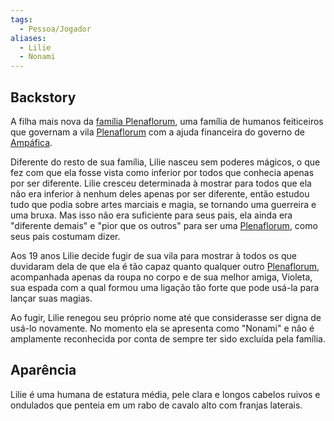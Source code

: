 ```yaml
---
tags:
  - Pessoa/Jogador
aliases:
  - Lilie
  - Nonami
---
```

## Backstory
A filha mais nova da [família Plenaflorum](../../../Lugares/Plano%20Material/Nyrule/Amp%C3%A1fica/Plenaflorum/Fam%C3%ADlia%20Plenaflorum.md), uma família de humanos feiticeiros que governam a vila [Plenaflorum](../../../Lugares/Plano%20Material/Nyrule/Amp%C3%A1fica/Plenaflorum/index.md) com a ajuda financeira do governo de [Ampáfica](../../../Lugares/Plano%20Material/Nyrule/Amp%C3%A1fica/index.md).

Diferente do resto de sua família, Lilie nasceu sem poderes mágicos, o que fez com que ela fosse vista como inferior por todos que conhecia apenas por ser diferente. Lilie cresceu determinada à mostrar para todos que ela não era inferior à nenhum deles apenas por ser diferente, então estudou tudo que podia sobre artes marciais e magia, se tornando uma guerreira e uma bruxa. Mas isso não era suficiente para seus pais, ela ainda era "diferente demais" e "pior que os outros" para ser uma [Plenaflorum](../../../Lugares/Plano%20Material/Nyrule/Amp%C3%A1fica/Plenaflorum/Fam%C3%ADlia%20Plenaflorum.md), como seus pais costumam dizer.

Aos 19 anos Lilie decide fugir de sua vila para mostrar à todos os que duvidaram dela de que ela é tão capaz quanto qualquer outro [Plenaflorum](../../../Lugares/Plano%20Material/Nyrule/Amp%C3%A1fica/Plenaflorum/Fam%C3%ADlia%20Plenaflorum.md), acompanhada apenas da roupa no corpo e de sua melhor amiga, Violeta, sua espada com a qual formou uma ligação tão forte que pode usá-la para lançar suas magias.

Ao fugir, Lilie renegou seu próprio nome até que considerasse ser digna de usá-lo novamente. No momento ela se apresenta como "Nonami" e não é amplamente reconhecida por conta de sempre ter sido excluída pela família.
<!-- No name -> Noname -> Nonami :) -->

## Aparência
Lilie é uma humana de estatura média, pele clara e longos cabelos ruivos e ondulados que penteia em um rabo de cavalo alto com franjas laterais.
